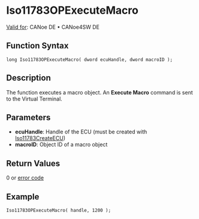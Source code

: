 # Iso11783OPExecuteMacro

[Valid for](../../../../Shared/FeatureAvailability.md):  CANoe DE • CANoe4SW DE

## Function Syntax

```plaintext
long Iso11783OPExecuteMacro( dword ecuHandle, dword macroID );
```

## Description

The function executes a macro object. An **Execute Macro** command is sent to the Virtual Terminal.

## Parameters

- **ecuHandle**: Handle of the ECU (must be created with [Iso11783CreateECU](CAPLfunctionIso11783CreateECU.md))
- **macroID**: Object ID of a macro object

## Return Values

0 or [error code](../CAPLfunctionsISONLErrorCodes.md)

## Example

```plaintext
Iso11783OPExecuteMacro( handle, 1200 );
```
